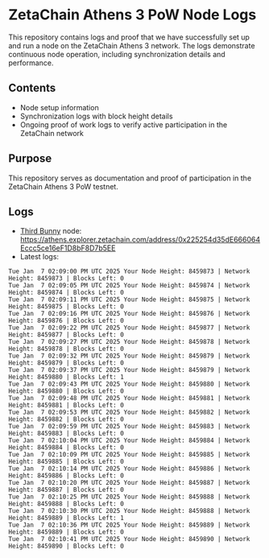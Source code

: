 # ZetaChain Athens 3 PoW Node Logs
This repository contains logs and proof that we have successfully set up and run a node on the ZetaChain Athens 3 network. The logs demonstrate continuous node operation, including synchronization details and performance.

## Contents
- Node setup information
- Synchronization logs with block height details
- Ongoing proof of work logs to verify active participation in the ZetaChain network

## Purpose
This repository serves as documentation and proof of participation in the ZetaChain Athens 3 PoW testnet.

## Logs

- [Third Bunny](https://thirdbunny.xyz/) node: https://athens.explorer.zetachain.com/address/0x225254d35dE666064Eccc5ce16eF1D8bF8D7b5EE
- Latest logs:
```
Tue Jan  7 02:09:00 PM UTC 2025 Your Node Height: 8459873 | Network Height: 8459873 | Blocks Left: 0
Tue Jan  7 02:09:05 PM UTC 2025 Your Node Height: 8459874 | Network Height: 8459874 | Blocks Left: 0
Tue Jan  7 02:09:11 PM UTC 2025 Your Node Height: 8459875 | Network Height: 8459875 | Blocks Left: 0
Tue Jan  7 02:09:16 PM UTC 2025 Your Node Height: 8459876 | Network Height: 8459876 | Blocks Left: 0
Tue Jan  7 02:09:22 PM UTC 2025 Your Node Height: 8459877 | Network Height: 8459877 | Blocks Left: 0
Tue Jan  7 02:09:27 PM UTC 2025 Your Node Height: 8459878 | Network Height: 8459878 | Blocks Left: 0
Tue Jan  7 02:09:32 PM UTC 2025 Your Node Height: 8459879 | Network Height: 8459879 | Blocks Left: 0
Tue Jan  7 02:09:37 PM UTC 2025 Your Node Height: 8459879 | Network Height: 8459880 | Blocks Left: 1
Tue Jan  7 02:09:43 PM UTC 2025 Your Node Height: 8459880 | Network Height: 8459880 | Blocks Left: 0
Tue Jan  7 02:09:48 PM UTC 2025 Your Node Height: 8459881 | Network Height: 8459881 | Blocks Left: 0
Tue Jan  7 02:09:53 PM UTC 2025 Your Node Height: 8459882 | Network Height: 8459882 | Blocks Left: 0
Tue Jan  7 02:09:59 PM UTC 2025 Your Node Height: 8459883 | Network Height: 8459883 | Blocks Left: 0
Tue Jan  7 02:10:04 PM UTC 2025 Your Node Height: 8459884 | Network Height: 8459884 | Blocks Left: 0
Tue Jan  7 02:10:09 PM UTC 2025 Your Node Height: 8459885 | Network Height: 8459885 | Blocks Left: 0
Tue Jan  7 02:10:14 PM UTC 2025 Your Node Height: 8459886 | Network Height: 8459886 | Blocks Left: 0
Tue Jan  7 02:10:20 PM UTC 2025 Your Node Height: 8459887 | Network Height: 8459887 | Blocks Left: 0
Tue Jan  7 02:10:25 PM UTC 2025 Your Node Height: 8459888 | Network Height: 8459888 | Blocks Left: 0
Tue Jan  7 02:10:30 PM UTC 2025 Your Node Height: 8459888 | Network Height: 8459889 | Blocks Left: 1
Tue Jan  7 02:10:36 PM UTC 2025 Your Node Height: 8459889 | Network Height: 8459889 | Blocks Left: 0
Tue Jan  7 02:10:41 PM UTC 2025 Your Node Height: 8459890 | Network Height: 8459890 | Blocks Left: 0
```
